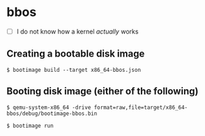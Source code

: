 # bbos

- [ ] I do not know how a kernel _actually_ works

## Creating a bootable disk image
```
$ bootimage build --target x86_64-bbos.json
```

## Booting disk image (either of the following)
```
$ qemu-system-x86_64 -drive format=raw,file=target/x86_64-bbos/debug/bootimage-bbos.bin
```

```
$ bootimage run
```
